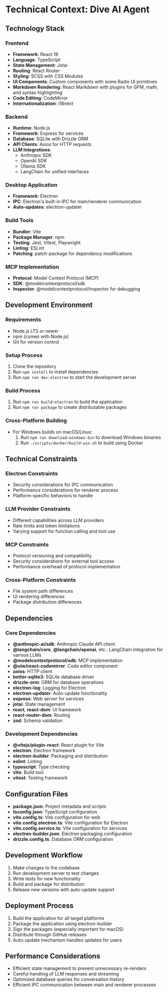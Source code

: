 # Technical Context: Dive AI Agent

## Technology Stack

### Frontend
- **Framework**: React 18
- **Language**: TypeScript
- **State Management**: Jotai
- **Routing**: React Router
- **Styling**: SCSS with CSS Modules
- **UI Components**: Custom components with some Radix UI primitives
- **Markdown Rendering**: React Markdown with plugins for GFM, math, and syntax highlighting
- **Code Editing**: CodeMirror
- **Internationalization**: i18next

### Backend
- **Runtime**: Node.js
- **Framework**: Express for services
- **Database**: SQLite with Drizzle ORM
- **API Clients**: Axios for HTTP requests
- **LLM Integrations**:
  - Anthropic SDK
  - OpenAI SDK
  - Ollama SDK
  - LangChain for unified interfaces

### Desktop Application
- **Framework**: Electron
- **IPC**: Electron's built-in IPC for main/renderer communication
- **Auto-updates**: electron-updater

### Build Tools
- **Bundler**: Vite
- **Package Manager**: npm
- **Testing**: Jest, Vitest, Playwright
- **Linting**: ESLint
- **Patching**: patch-package for dependency modifications

### MCP Implementation
- **Protocol**: Model Context Protocol (MCP)
- **SDK**: @modelcontextprotocol/sdk
- **Inspector**: @modelcontextprotocol/inspector for debugging

## Development Environment

### Requirements
- Node.js LTS or newer
- npm (comes with Node.js)
- Git for version control

### Setup Process
1. Clone the repository
2. Run `npm install` to install dependencies
3. Run `npm run dev:electron` to start the development server

### Build Process
1. Run `npm run build:electron` to build the application
2. Run `npm run package` to create distributable packages

### Cross-Platform Building
- For Windows builds on macOS/Linux:
  1. Run `npm run download:windows-bin` to download Windows binaries
  2. Run `./scripts/docker/build-win.sh` to build using Docker

## Technical Constraints

### Electron Constraints
- Security considerations for IPC communication
- Performance considerations for renderer process
- Platform-specific behaviors to handle

### LLM Provider Constraints
- Different capabilities across LLM providers
- Rate limits and token limitations
- Varying support for function calling and tool use

### MCP Constraints
- Protocol versioning and compatibility
- Security considerations for external tool access
- Performance overhead of protocol implementation

### Cross-Platform Constraints
- File system path differences
- UI rendering differences
- Package distribution differences

## Dependencies

### Core Dependencies
- **@anthropic-ai/sdk**: Anthropic Claude API client
- **@langchain/core**, **@langchain/openai**, etc.: LangChain integration for various LLMs
- **@modelcontextprotocol/sdk**: MCP implementation
- **@uiw/react-codemirror**: Code editor component
- **axios**: HTTP client
- **better-sqlite3**: SQLite database driver
- **drizzle-orm**: ORM for database operations
- **electron-log**: Logging for Electron
- **electron-updater**: Auto-update functionality
- **express**: Web server for services
- **jotai**: State management
- **react**, **react-dom**: UI framework
- **react-router-dom**: Routing
- **zod**: Schema validation

### Development Dependencies
- **@vitejs/plugin-react**: React plugin for Vite
- **electron**: Electron framework
- **electron-builder**: Packaging and distribution
- **eslint**: Linting
- **typescript**: Type checking
- **vite**: Build tool
- **vitest**: Testing framework

## Configuration Files
- **package.json**: Project metadata and scripts
- **tsconfig.json**: TypeScript configuration
- **vite.config.ts**: Vite configuration for web
- **vite.config.electron.ts**: Vite configuration for Electron
- **vite.config.service.ts**: Vite configuration for services
- **electron-builder.json**: Electron packaging configuration
- **drizzle.config.ts**: Database ORM configuration

## Development Workflow
1. Make changes to the codebase
2. Run development server to test changes
3. Write tests for new functionality
4. Build and package for distribution
5. Release new versions with auto-update support

## Deployment Process
1. Build the application for all target platforms
2. Package the application using electron-builder
3. Sign the packages (especially important for macOS)
4. Distribute through GitHub releases
5. Auto-update mechanism handles updates for users

## Performance Considerations
- Efficient state management to prevent unnecessary re-renders
- Careful handling of LLM responses and streaming
- Optimized database queries for conversation history
- Efficient IPC communication between main and renderer processes
